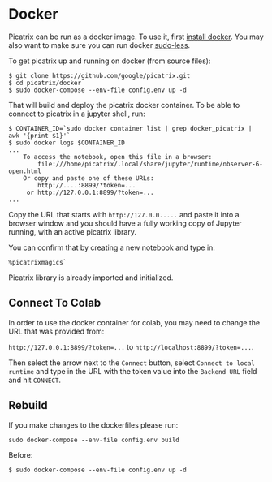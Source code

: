 # Docker

Picatrix can be run as a docker image. To use it, first
[install docker](https://docs.docker.com/engine/install/). You may also want to
make sure you can run docker [sudo-less](https://docs.docker.com/engine/install/linux-postinstall/).

To get picatrix up and running on docker (from source files):

```shell
$ git clone https://github.com/google/picatrix.git
$ cd picatrix/docker
$ sudo docker-compose --env-file config.env up -d
```

That will build and deploy the picatrix docker container. To be able to connect
to picatrix in a jupyter shell, run:

```shell
$ CONTAINER_ID=`sudo docker container list | grep docker_picatrix | awk '{print $1}'`
$ sudo docker logs $CONTAINER_ID
...
    To access the notebook, open this file in a browser:
        file:///home/picatrix/.local/share/jupyter/runtime/nbserver-6-open.html
    Or copy and paste one of these URLs:
        http://....:8899/?token=...
     or http://127.0.0.1:8899/?token=...
...
```

Copy the URL that starts with `http://127.0.0.....` and paste it into a browser
window and you should have a fully working copy of Jupyter running, with an
active picatrix library.

You can confirm that by creating a new notebook and type in:
```
%picatrixmagics`
```

Picatrix library is already imported and initialized.

## Connect To Colab

In order to use the docker container for colab, you may need to change the URL
that was provided from:

`http://127.0.0.1:8899/?token=...` to `http://localhost:8899/?token=...`.

Then select the arrow next to the `Connect` button, select `Connect to local
runtime` and type in the URL with the token value into the `Backend URL`
field and hit `CONNECT`.

## Rebuild

If you make changes to the dockerfiles please run:

```shell
sudo docker-compose --env-file config.env build
```

Before:

```shell
$ sudo docker-compose --env-file config.env up -d
```
